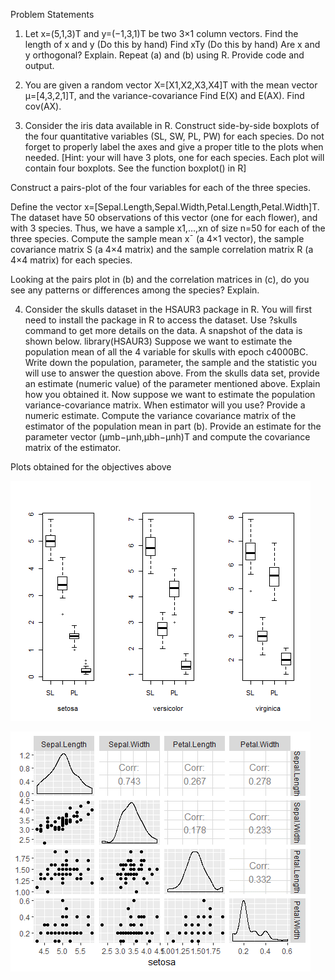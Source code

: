 ﻿
Problem Statements


1. Let x=(5,1,3)T and y=(−1,3,1)T be two 3×1 column vectors.
Find the length of x and y (Do this by hand)
Find xTy (Do this by hand)
Are x and y orthogonal? Explain.
Repeat (a) and (b) using R. Provide code and output.


2. You are given a random vector X=[X1,X2,X3,X4]T with the mean vector μ=[4,3,2,1]T, and the variance-covariance
Find E(X) and E(AX).
Find cov(AX).


3. Consider the iris data available in R.
Construct side-by-side boxplots of the four quantitative variables (SL, SW, PL, PW) for each species. Do not forget to properly label the axes and give a proper title to the plots when needed. [Hint: your will have 3 plots, one for each species. Each plot will contain four boxplots. See the function boxplot() in R]

Construct a pairs-plot of the four variables for each of the three species.

Define the vector x=[Sepal.Length,Sepal.Width,Petal.Length,Petal.Width]T. The dataset have 50 observations of this vector (one for each flower), and with 3 species. Thus, we have a sample x1,…,xn of size n=50 for each of the three species. Compute the sample mean x¯ (a 4×1 vector), the sample covariance matrix S (a 4×4 matrix) and the sample correlation matrix R (a 4×4 matrix) for each species.

Looking at the pairs plot in (b) and the correlation matrices in (c), do you see any patterns or differences among the species? Explain.



4) Consider the skulls dataset in the HSAUR3 package in R. You will first need to install the package in R to access the dataset. Use ?skulls command to get more details on the data. A snapshot of the data is shown below.
library(HSAUR3)
Suppose we want to estimate the population mean of all the 4 variable for skulls with epoch c4000BC. Write down the population, parameter, the sample and the statistic you will use to answer the question above.
From the skulls data set, provide an estimate (numeric value) of the parameter mentioned above. Explain how you obtained it.
Now suppose we want to estimate the population variance-covariance matrix. When estimator will you use? Provide a numeric estimate.
Compute the variance covariance matrix of the estimator of the population mean in part (b).
Provide an estimate for the parameter vector (μmb−μnh,μbh−μnh)T and compute the covariance matrix of the estimator.

Plots obtained for the objectives above

![alt text](https://github.com/MechMaster95/Multivariate-and-Longitudinal-Statistical-Analysis/blob/master/Multivariate%20Summary%20Statistics/q1.png)

![alt text](https://github.com/MechMaster95/Multivariate-and-Longitudinal-Statistical-Analysis/blob/master/Multivariate%20Summary%20Statistics/q2.png)




